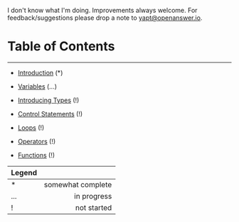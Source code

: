 
I don't know what I'm doing. Improvements always welcome. For feedback/suggestions please drop a note to [yapt@openanswer.io](mailto:yapt@openanswer.io).

# Table of Contents
* * *

* [Introduction](intro.md) (*)

* [Variables](variables.md) (...)

* [Introducing Types](types_intro.md) (!)

* [Control Statements](control-statements.md) (!)

* [Loops](loops.md) (!)

* [Operators](operators.md) (!)

* [Functions](functions.md) (!)


| Legend |                   |
|:-------|------------------:|
| *      | somewhat complete |
| ...    | in progress       |
| !      | not started       |
